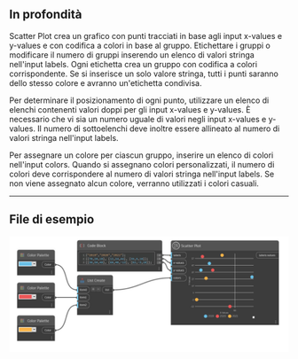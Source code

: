 ## In profondità

Scatter Plot crea un grafico con punti tracciati in base agli input x-values e y-values e con codifica a colori in base al gruppo.
Etichettare i gruppi o modificare il numero di gruppi inserendo un elenco di valori stringa nell'input labels. Ogni etichetta crea un gruppo con codifica a colori corrispondente. Se si inserisce un solo valore stringa, tutti i punti saranno dello stesso colore e avranno un'etichetta condivisa.

Per determinare il posizionamento di ogni punto, utilizzare un elenco di elenchi contenenti valori doppi per gli input x-values e y-values. È necessario che vi sia un numero uguale di valori negli input x-values e y-values. Il numero di sottoelenchi deve inoltre essere allineato al numero di valori stringa nell'input labels.

Per assegnare un colore per ciascun gruppo, inserire un elenco di colori nell'input colors. Quando si assegnano colori personalizzati, il numero di colori deve corrispondere al numero di valori stringa nell'input labels. Se non viene assegnato alcun colore, verranno utilizzati i colori casuali.

___
## File di esempio

![Scatter Plot](./CoreNodeModelsWpf.Charts.ScatterPlotNodeModel_img.jpg)

